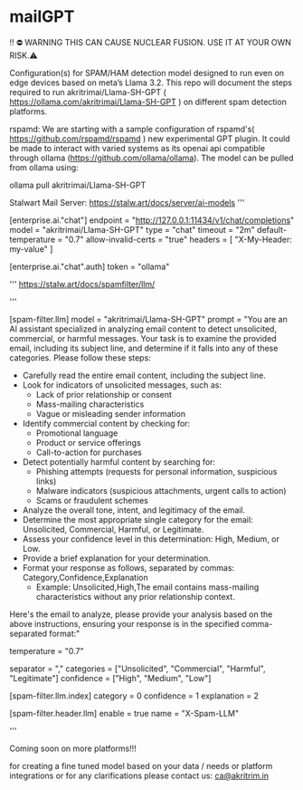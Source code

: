 # mailGPT
‼️ ⛔️ WARNING THIS CAN CAUSE NUCLEAR FUSION. USE IT AT YOUR OWN RISK.⚠️

Configuration(s) for SPAM/HAM detection model designed to run even on edge devices based on meta’s Llama 3.2.
This repo will document the steps required to run akritrimai/Llama-SH-GPT ( https://ollama.com/akritrimai/Llama-SH-GPT ) on 
different spam detection platforms. 

rspamd:
We are starting with a sample  configuration of rspamd's( https://github.com/rspamd/rspamd ) new experimental GPT plugin. It could be made to interact with varied systems as its openai api compatible through ollama
(https://github.com/ollama/ollama).
The model can be pulled from ollama using:

ollama pull akritrimai/Llama-SH-GPT

Stalwart Mail Server:
https://stalw.art/docs/server/ai-models
'''

[enterprise.ai."chat"]
endpoint = "http://127.0.0.1:11434/v1/chat/completions"
model = "akritrimai/Llama-SH-GPT"
type = "chat"
timeout = "2m"
default-temperature = "0.7"
allow-invalid-certs = "true"
headers = [ "X-My-Header: my-value" ]

[enterprise.ai."chat".auth]
token = "ollama"

'''
https://stalw.art/docs/spamfilter/llm/

'''

[spam-filter.llm]
model = "akritrimai/Llama-SH-GPT"
prompt = "You are an AI assistant specialized in analyzing email content to detect unsolicited, commercial, or harmful messages. Your task is to examine the provided email, including its subject line, and determine if it falls into any of these categories. Please follow these steps:

- Carefully read the entire email content, including the subject line.
- Look for indicators of unsolicited messages, such as:
   * Lack of prior relationship or consent
   * Mass-mailing characteristics
   * Vague or misleading sender information
- Identify commercial content by checking for:
   * Promotional language
   * Product or service offerings
   * Call-to-action for purchases
- Detect potentially harmful content by searching for:
   * Phishing attempts (requests for personal information, suspicious links)
   * Malware indicators (suspicious attachments, urgent calls to action)
   * Scams or fraudulent schemes
- Analyze the overall tone, intent, and legitimacy of the email.
- Determine the most appropriate single category for the email: Unsolicited, Commercial, Harmful, or Legitimate.
- Assess your confidence level in this determination: High, Medium, or Low.
- Provide a brief explanation for your determination.
- Format your response as follows, separated by commas: Category,Confidence,Explanation
  * Example: Unsolicited,High,The email contains mass-mailing characteristics without any prior relationship context.

Here's the email to analyze, please provide your analysis based on the above instructions, ensuring your response is in the specified comma-separated format:"

temperature = "0.7"

separator = ","
categories = ["Unsolicited", "Commercial", "Harmful", "Legitimate"]
confidence = ["High", "Medium", "Low"]

[spam-filter.llm.index]
category = 0
confidence = 1
explanation = 2

[spam-filter.header.llm]
enable = true
name = "X-Spam-LLM"

'''

Coming soon on more platforms!!!

for creating a fine tuned model based on your data / needs or platform integrations or for any clarifications 
please contact us: ca@akritrim.in




